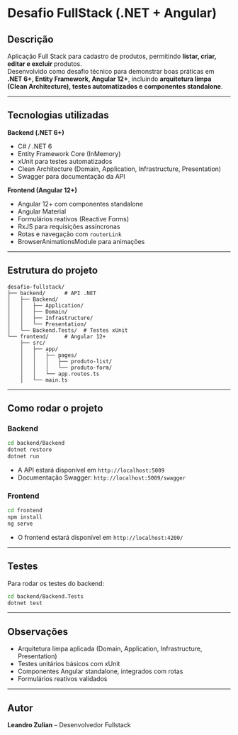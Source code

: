 # Desafio FullStack (.NET + Angular)

## Descrição
Aplicação Full Stack para cadastro de produtos, permitindo **listar, criar, editar e excluir** produtos.  
Desenvolvido como desafio técnico para demonstrar boas práticas em **.NET 6+, Entity Framework, Angular 12+**, incluindo **arquitetura limpa (Clean Architecture), testes automatizados e componentes standalone**.

---

## Tecnologias utilizadas

**Backend (.NET 6+)**
- C# / .NET 6
- Entity Framework Core (InMemory)
- xUnit para testes automatizados
- Clean Architecture (Domain, Application, Infrastructure, Presentation)
- Swagger para documentação da API

**Frontend (Angular 12+)**
- Angular 12+ com componentes standalone
- Angular Material
- Formulários reativos (Reactive Forms)
- RxJS para requisições assíncronas
- Rotas e navegação com `routerLink`
- BrowserAnimationsModule para animações

---

## Estrutura do projeto

```
desafio-fullstack/
├── backend/      # API .NET
│   ├── Backend/
│   │   ├── Application/
│   │   ├── Domain/
│   │   ├── Infrastructure/
│   │   └── Presentation/
│   └── Backend.Tests/  # Testes xUnit
└── frontend/     # Angular 12+
    ├── src/
    │   ├── app/
    │   │   ├── pages/
    │   │   │   ├── produto-list/
    │   │   │   └── produto-form/
    │   │   └── app.routes.ts
    │   └── main.ts
```

---

## Como rodar o projeto

### Backend
```bash
cd backend/Backend
dotnet restore
dotnet run
```
- A API estará disponível em `http://localhost:5009`  
- Documentação Swagger: `http://localhost:5009/swagger`

### Frontend
```bash
cd frontend
npm install
ng serve
```
- O frontend estará disponível em `http://localhost:4200/`  

---

## Testes
Para rodar os testes do backend:

```bash
cd backend/Backend.Tests
dotnet test
```

---

## Observações
- Arquitetura limpa aplicada (Domain, Application, Infrastructure, Presentation)  
- Testes unitários básicos com xUnit  
- Componentes Angular standalone, integrados com rotas  
- Formulários reativos validados  

---

## Autor
**Leandro Zulian** – Desenvolvedor Fullstack

